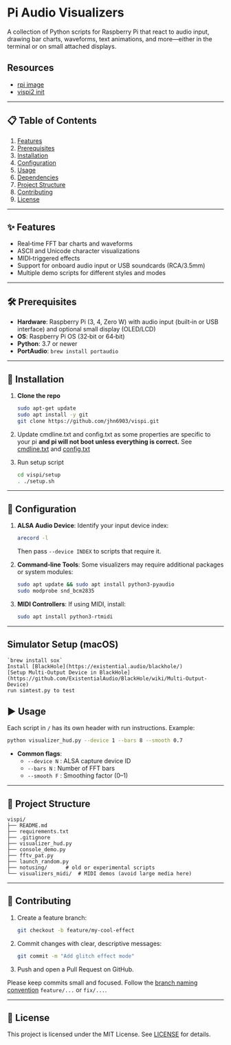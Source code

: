 # Pi Audio Visualizers

A collection of Python scripts for Raspberry Pi that react to audio input, drawing bar charts, waveforms, text animations, and more—either in the terminal or on small attached displays.

## Resources
- [rpi image](https://drive.google.com/file/d/1rH2YuP0mFvTjTMQnb0vNpmKJKPeMZo-3/view?ts=682412a7)
- [vispi2 init](https://docs.google.com/document/d/1ER7_tTq0OyI8gDhiiG17zMWlnprJ0Ygq7cK71soKqBY/edit?tab=t.0#heading=h.du8nta6zqtti)

---

## 📋 Table of Contents
1. [Features](#features)
2. [Prerequisites](#prerequisites)
3. [Installation](#installation)
4. [Configuration](#configuration)
5. [Usage](#usage)
6. [Dependencies](#dependencies)
7. [Project Structure](#project-structure)
8. [Contributing](#contributing)
9. [License](#license)

---

## ✨ Features
- Real‑time FFT bar charts and waveforms
- ASCII and Unicode character visualizations
- MIDI‑triggered effects
- Support for onboard audio input or USB soundcards (RCA/3.5mm)
- Multiple demo scripts for different styles and modes

---

## 🛠 Prerequisites
- **Hardware**: Raspberry Pi (3, 4, Zero W) with audio input (built‑in or USB interface) and optional small display (OLED/LCD)
- **OS**: Raspberry Pi OS (32‑bit or 64‑bit)
- **Python**: 3.7 or newer
- **PortAudio**: `brew install portaudio`

---

## 🚀 Installation
1. **Clone the repo**
    ```bash
    sudo apt-get update
    sudo apt install -y git
    git clone https://github.com/jhn6903/vispi.git
    ```

2. Update cmdline.txt and config.txt as some properties are specific to your pi **and pi will not boot unless everything is correct.**
See [cmdline.txt](./setup/boot/firmware/cmdline.txt) and [config.txt](./setup/boot/firmware/config.txt)

3. Run setup script
    ```bash
    cd vispi/setup
    . ./setup.sh
    ```

---

## 🔧 Configuration
1. **ALSA Audio Device**: Identify your input device index:
    ```bash
    arecord -l
    ```
    Then pass `--device INDEX` to scripts that require it.

2. **Command‑line Tools**: Some visualizers may require additional packages or system modules:
    ```bash
    sudo apt update && sudo apt install python3-pyaudio
    sudo modprobe snd_bcm2835
    ```

3. **MIDI Controllers**: If using MIDI, install:
    ```bash
    sudo apt install python3-rtmidi
    ```

---

## Simulator Setup (macOS)
    `brew install sox`
    Install [BlackHole](https://existential.audio/blackhole/) 
    [Setup Multi-Output Device in BlackHole](https://github.com/ExistentialAudio/BlackHole/wiki/Multi-Output-Device)
    run simtest.py to test

## ▶️ Usage
Each script in `/` has its own header with run instructions. Example:
```bash
python visualizer_hud.py --device 1 --bars 8 --smooth 0.7
```

- **Common flags**:
  - `--device N` : ALSA capture device ID
  - `--bars N` : Number of FFT bars
  - `--smooth F` : Smoothing factor (0–1)

---

## 📂 Project Structure
```
vispi/
├── README.md
├── requirements.txt
├── .gitignore
├── visualizer_hud.py
├── console_demo.py
├── fftv_pat.py
├── launch_random.py
├── notusing/      # old or experimental scripts
└── visualizers_midi/  # MIDI demos (avoid large media here)
```

---

## 🤝 Contributing
1. Create a feature branch:
   ```bash
   git checkout -b feature/my-cool-effect
   ```
2. Commit changes with clear, descriptive messages:
   ```bash
   git commit -m "Add glitch effect mode"
   ```
3. Push and open a Pull Request on GitHub.

Please keep commits small and focused. Follow the [branch naming convention](https://www.git-scm.com/book/en/v2/Git-Branching-Branch-Naming) `feature/...` or `fix/...`.

---

## 📄 License
This project is licensed under the MIT License. See [LICENSE](LICENSE) for details.

